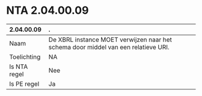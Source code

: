 # NTA 2.04.00.09

 2.04.00.09 | . 
 :--- | :--- 
 Naam | De XBRL instance MOET verwijzen naar het schema door middel van een relatieve URI. 
 Toelichting | NA 
 Is NTA regel | Nee 
 Is PE regel | Ja 
